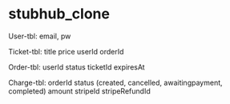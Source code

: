 # stubhub_clone

User-tbl:
email, pw

Ticket-tbl:
title
price
userId
orderId

Order-tbl:
userId
status
ticketId
expiresAt

Charge-tbl:
orderId
status (created, cancelled, awaitingpayment, completed)
amount
stripeId
stripeRefundId
